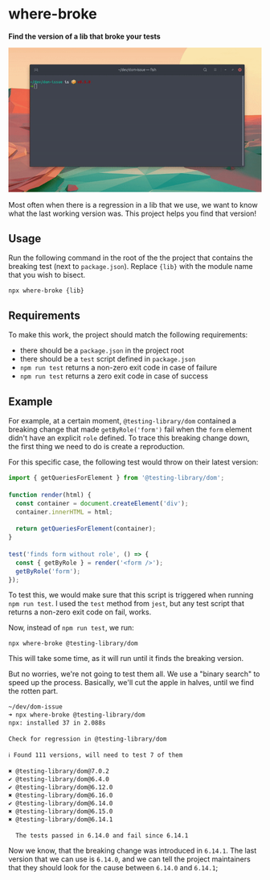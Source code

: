 # where-broke

**Find the version of a lib that broke your tests**

![animation of where-broke results](./docs/where-broke.gif)

Most often when there is a regression in a lib that we use, we want to know what the last working version was. This project helps you find that version!

## Usage

Run the following command in the root of the the project that contains the breaking test (next to `package.json`). Replace `{lib}` with the module name that you wish to bisect.

```shell
npx where-broke {lib}
```

## Requirements

To make this work, the project should match the following requirements:

- there should be a `package.json` in the project root
- there should be a `test` script defined in `package.json`
- `npm run test` returns a non-zero exit code in case of failure
- `npm run test` returns a zero exit code in case of success

## Example

For example, at a certain moment, `@testing-library/dom` contained a breaking change that made `getByRole('form')` fail when the `form` element didn't have an explicit `role` defined. To trace this breaking change down, the first thing we need to do is create a reproduction.

For this specific case, the following test would throw on their latest version:

```js
import { getQueriesForElement } from '@testing-library/dom';

function render(html) {
  const container = document.createElement('div');
  container.innerHTML = html;

  return getQueriesForElement(container);
}

test('finds form without role', () => {
  const { getByRole } = render('<form />');
  getByRole('form');
});
```

To test this, we would make sure that this script is triggered when running `npm run test`. I used the `test` method from `jest`, but any test script that returns a non-zero exit code on fail, works.

Now, instead of `npm run test`, we run:

```shell
npx where-broke @testing-library/dom
```

This will take some time, as it will run until it finds the breaking version. 

But no worries, we're not going to test them all. We use a "binary search" to speed up the process. Basically, we'll cut the apple in halves, until we find the rotten part.

```shell
~/dev/dom-issue
➜ npx where-broke @testing-library/dom
npx: installed 37 in 2.088s

Check for regression in @testing-library/dom

ℹ Found 111 versions, will need to test 7 of them

✖ @testing-library/dom@7.0.2
✔ @testing-library/dom@6.4.0
✔ @testing-library/dom@6.12.0
✖ @testing-library/dom@6.16.0
✔ @testing-library/dom@6.14.0
✖ @testing-library/dom@6.15.0
✖ @testing-library/dom@6.14.1

  The tests passed in 6.14.0 and fail since 6.14.1
```

Now we know, that the breaking change was introduced in `6.14.1`. The last version that we can use is `6.14.0`, and we can tell the project maintainers that they should look for the cause between `6.14.0` and `6.14.1`;